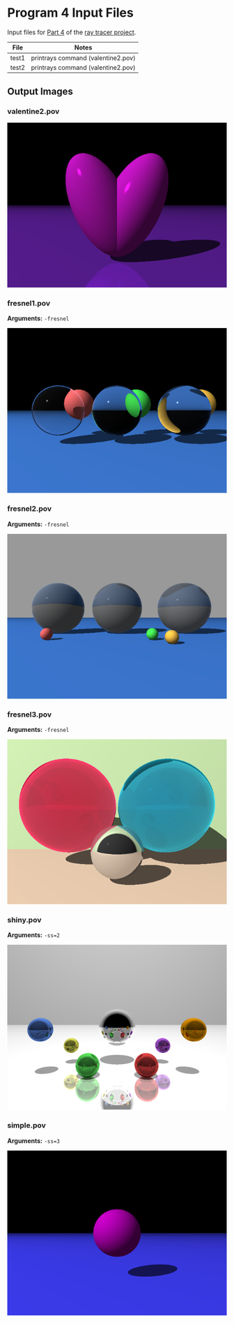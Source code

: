 # Program 4 Input Files

Input files for [Part 4](http://iondune.github.io/csc473/project/part4) of the [ray tracer project](http://iondune.github.io/csc473/project/).

| File      | Notes                                                                              |
|-----------|------------------------------------------------------------------------------------|
| test1     | printrays command (valentine2.pov)                                                 |
| test2     | printrays command (valentine2.pov)                                                 |


## Output Images

### valentine2.pov

![valentine2.pov](valentine2.png)

### fresnel1.pov

**Arguments:** `-fresnel`

![fresnel1.pov](fresnel1.png)

### fresnel2.pov

**Arguments:** `-fresnel`

![fresnel2.pov](fresnel2.png)

### fresnel3.pov

**Arguments:** `-fresnel`

![fresnel3.pov](fresnel3.png)

### shiny.pov

**Arguments:** `-ss=2`

![shiny.pov](shiny.png)

### simple.pov

**Arguments:** `-ss=3`

![simple.pov](simple.png)
